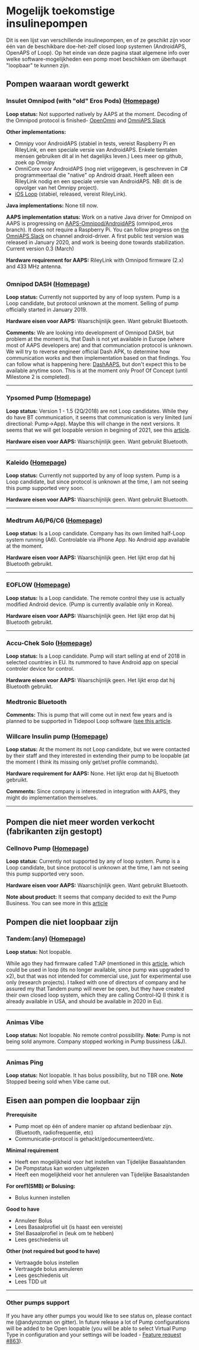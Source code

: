 # Mogelijk toekomstige insulinepompen

Dit is een lijst van verschillende insulinepompen, en of ze geschikt zijn voor één van de beschikbare doe-het-zelf closed loop systemen (AndroidAPS, OpenAPS of Loop). Op het einde van deze pagina staat algemene info over welke software-mogelijkheden een pomp moet beschikken om überhaupt "loopbaar" te kunnen zijn.

## Pompen waaraan wordt gewerkt

### Insulet Omnipod (with "old" Eros Pods) ([Homepage](https://www.myomnipod.com/en-gb/about/how-to-use))

**Loop status:** Not supported natively by AAPS at the moment. Decoding of the Omnipod protocol is finished- [OpenOmni](http://www.openomni.org/) and [OmniAPS Slack](https://omniaps.slack.com/)

**Other implementations:**

- Omnipy voor AndroidAPS (stabiel in tests, vereist Raspberry Pi en RileyLink, en een speciale versie van AndroidAPS. Enkele tientalen mensen gebruiken dit al in het dagelijks leven.) Lees meer op github, zoek op Omnipy 
- OmniCore voor AndroidAPS (nog niet vrijgegeven, is geschreven in C# programmeertaal die "native" op Android draait. Heeft alleen een RileyLink nodig en een speciale versie van AndroidAPS. NB: dit is de opvolger van het Omnipy project).
- [iOS Loop](https://loopkit.github.io/loopdocs/) (stabiel, released, vereist RileyLink).

**Java implementations:** None till now.

**AAPS implementation status:** Work on a native Java driver for Omnipod on AAPS is progressing on [AAPS-Omnipod/AndroidAPS](https://github.com/AAPS-Omnipod/AndroidAPS) (omnipod_eros branch). It does not require a Raspberry Pi. You can follow progress on [the OmniAPS Slack](https://omniaps.slack.com/) on channel android-driver. A first public test version was released in January 2020, and work is beeing done towards stabilization. Current version 0.3 (March)

**Hardware requirement for AAPS:** RileyLink with Omnipod firmware (2.x) and 433 MHz antenna.

## 

### Omnipod DASH ([Homepage](https://www.myomnipod.com/DASH))

**Loop status:** Currently not supported by any of loop system. Pump is a Loop candidate, but protocol unknown at the moment. Selling of pump officially started in January 2019.

**Hardware eisen voor AAPS:** Waarschijnlijk geen. Want gebruikt Bluetooth.

**Comments:** We are looking into development of Omnipod DASH, but problem at the moment is, that Dash is not yet available in Europe (where most of AAPS developers are) and that communciation protocol is unknown. We will try to reverse engineer official Dash APK, to determine how communication works and then implementation based on that findings. You can follow what is happening here: [DashAAPS](https://github.com/andyrozman/DashAAPS/projects/1), but don't expect this to be available anytime soon. This is at the moment only Proof Of Concept (until Milestone 2 is completed).

* * *

### Ypsomed Pump ([Homepage](https://www.ypsomed.com/en/diabetes-care-mylife.html))

**Loop status:** Version 1 - 1.5 (2Q/2018) are not Loop candidates. While they do have BT communication, it seems that communication is very limited (uni directional: Pump->App). Maybe this will change in the next versions. It seems that we will get loopable version in begining of 2021, see this [article](https://www.ypsomed.com/en/media/details/ypsomed-and-dexcom-enter-into-partnership-to-drive-closed-loop-system.html?fbclid=IwAR3gYSMz8dvPARYgbj5djm4Yxa7JdFthfzOrrg94C9Bigj6RGeycxSfGHyg).

**Hardware eisen voor AAPS:** Waarschijnlijk geen. Want gebruikt Bluetooth.

* * *

### Kaleido ([Homepage](https://www.hellokaleido.com/))

**Loop status:** Currently not supported by any of loop system. Pump is a Loop candidate, but since protocol is unknown at the time, I am not seeing this pump supported very soon.

**Hardware eisen voor AAPS:** Waarschijnlijk geen. Want gebruikt Bluetooth.

* * *

### Medtrum A6/P6/C6 ([Homepage](http://www.medtrum.com/P6.html))

**Loop status:** Is a Loop candidate. Company has its own limited half-Loop system running (A6). Controlable via iPhone App. No Android app available at the moment.

**Hardware eisen voor AAPS:** Waarschijnlijk geen. Het lijkt erop dat hij Bluetooth gebruikt.

* * *

### EOFLOW ([Homepage](http://www.eoflow.com/eng/main/main.html))

**Loop status:** Is a Loop candidate. The remote control they use is actually modified Android device. (Pump is currently available only in Korea).

**Hardware eisen voor AAPS:** Waarschijnlijk geen. Het lijkt erop dat hij Bluetooth gebruikt.

* * *

### Accu-Chek Solo ([Homepage](https://www.roche.com/media/releases/med-cor-2018-07-23.htm))

**Loop status:** Is a Loop candidate. Pump will start selling at end of 2018 in selected countries in EU. Its rummored to have Android app on special controler device for control.

**Hardware eisen voor AAPS:** Waarschijnlijk geen. Het lijkt erop dat hij Bluetooth gebruikt.

### Medtronic Bluetooth

**Comments:** This is pump that will come out in next few years and is planned to be supported in Tidepool Loop software ([see this article](https://www.tidepool.org/blog/tidepool-loop-medtronic-collaboration).

### Willcare Insulin pump ([Homepage](http://en.shinmyungmedi.com))

**Loop status:** At the moment its not Loop candidate, but we were contacted by their staff and they interested in extending their pump to be loopable (at the moment I think its missing only get/set profile commands).

**Hardware requirement for AAPS:** None. Het lijkt erop dat hij Bluetooth gebruikt.

**Comments:** Since company is interested in integration with AAPS, they might do implementation themselves.

* * *

## Pompen die niet meer worden verkocht (fabrikanten zijn gestopt)

### Cellnovo Pump ([Homepage](https://www.cellnovo.com/en/homepage))

**Loop status:** Currently not supported by any of loop system. Pump is a Loop candidate, but since protocol is unknown at the time, I am not seeing this pump supported very soon.

**Hardware eisen voor AAPS:** Waarschijnlijk geen. Want gebruikt Bluetooth.

**Note about product:** It seems that company decided to exit the Pump Business. You can see more in this [article](https://diabetogenic.wordpress.com/2019/04/01/and-then-cellnovo-disappeared/?fbclid=IwAR12Ow6gVbEOuD1zw7aNjBwqj5_aPkPipteHY1VHBvT3mchlH2y7Us6ZeAU)

## Pompen die niet loopbaar zijn

### Tandem:(any) ([Homepage](https://www.tandemdiabetes.com/))

**Loop status:** Not loopable.

While ago they had firmware called T:AP (mentioned in this [article](https://www.liebertpub.com/doi/full/10.1089/dia.2018.0278?url_ver=Z39.88-2003&rfr_id=ori%3Arid%3Acrossref.org&rfr_dat=cr_pub%3Dpubmed&), which could be used in loop (its no longer available, since pump was upgraded to x2), but that was not intended for commercial use, just for experimental use only (research projects). I talked with one of directors of company and he assured my that Tandem pump will never be open, but they have created their own closed loop system, which they are calling Control-IQ (I think it is already available in USA, and should be available in 2020 in Eu).

* * *

### Animas Vibe

**Loop status:** Not loopable. No remote control possibility. **Note:** Pump is not being sold anymore. Company stopped working in Pump bussiness (J&J).

* * *

### Animas Ping

**Loop status:** Not loopable. It has bolus possibility, but no TBR one. **Note** Stopped beeing sold when Vibe came out.

## Eisen aan pompen die loopbaar zijn

**Prerequisite**

- Pump moet op één of andere manier op afstand bedienbaar zijn. (Bluetooth, radiofrequentie, etc)
- Communicatie-protocol is gehackt/gedocumenteerd/etc.

**Minimal requirement**

- Heeft een mogelijkheid voor het instellen van Tijdelijke Basaalstanden
- De Pompstatus kan worden uitgelezen
- Heeft een mogelijkheid voor het annuleren van Tijdelijke Basaalstanden

**For oref1(SMB) or Bolusing:**

- Bolus kunnen instellen

**Good to have**

- Annuleer Bolus
- Lees Basaalprofiel uit (is haast een vereiste)
- Stel Basaalprofiel in (leuk om te hebben)
- Lees geschiedenis uit 

**Other (not required but good to have)**

- Vertraagde bolus instellen
- Vertraagde bolus annuleren
- Lees geschiedenis uit
- Lees TDD uit

* * *

### Other pumps support

If you have any other pumps you would like to see status on, please contact me (@andyrozman on gitter). In future release a lot of Pump configurations will be added to be Open loopable (you will be able to select Virtual Pump Type in configuration and your settings will be loaded - [Feature request #863](https://github.com/MilosKozak/AndroidAPS/issues/863)).